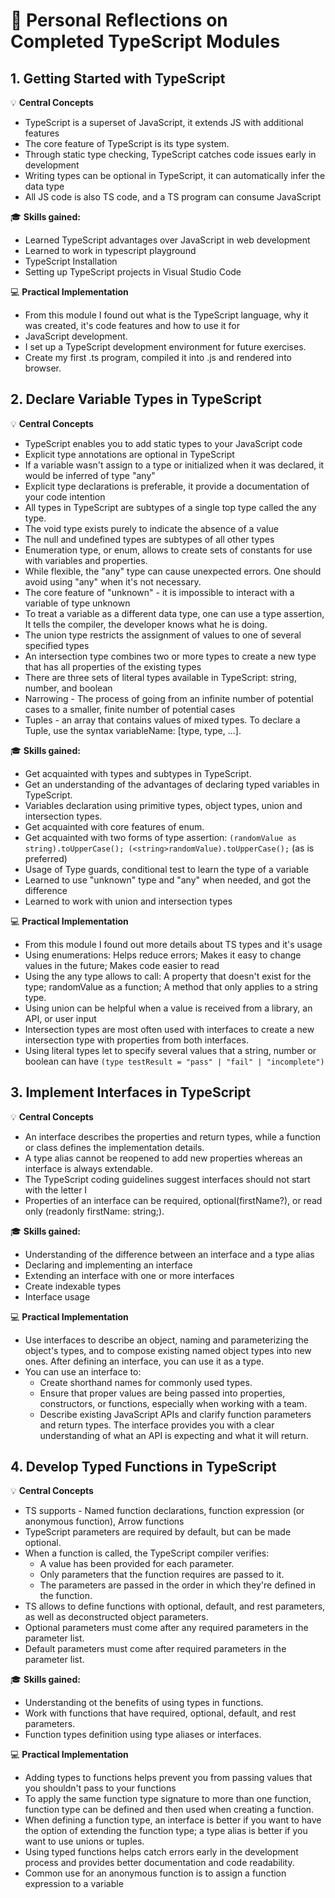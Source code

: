 # 🌟 Personal Reflections on Completed TypeScript Modules 

## 1. **Getting Started with TypeScript**

💡 **Central Concepts**

* TypeScript is a superset of JavaScript, it extends JS with additional features
* The core feature of TypeScript is its type system. 
* Through static type checking, TypeScript catches code issues early in development 
* Writing types can be optional in TypeScript, it can automatically infer the data type
* All JS code is also TS code, and a TS program can consume JavaScript


🎓 **Skills gained:**

* Learned TypeScript advantages over JavaScript in web development
* Learned to work in typescript playground
* TypeScript Installation
* Setting up TypeScript projects in Visual Studio Code


💻 **Practical Implementation**

* From this module I found out what is the TypeScript language, why it was created, it's code features and how to use it for 
* JavaScript development. 
* I set up a TypeScript development environment for future exercises. 
* Create my first .ts program, compiled it into .js and rendered into browser.


## 2. **Declare Variable Types in TypeScript**

💡 **Central Concepts**

* TypeScript enables you to add static types to your JavaScript code
* Explicit type annotations are optional in TypeScript
* If a variable wasn't assign to a type or initialized when it was declared, it would be inferred of type "any"
* Explicit type declarations is preferable,  it provide a documentation of your code intention
* All types in TypeScript are subtypes of a single top type called the any type.
* The void type exists purely to indicate the absence of a value
* The null and undefined types are subtypes of all other types
* Enumeration type, or enum, allows to create sets of constants for use with variables and properties.
* While flexible, the "any" type can cause unexpected errors. One should avoid using "any" when it's not necessary.
* The core feature of "unknown" - it is impossible to interact with a variable of type unknown
* To treat a variable as a different data type, one can use a type assertion, It tells the compiler, the developer knows what he is doing.
* The union type restricts the assignment of values to one of several specified types
* An intersection type combines two or more types to create a new type that has all properties of the existing types
* There are three sets of literal types available in TypeScript: string, number, and boolean
* Narrowing - The process of going from an infinite number of potential cases to a smaller, finite number of potential cases
* Tuples - an array that contains values of mixed types. To declare a Tuple, use the syntax variableName: [type, type, ...].


🎓 **Skills gained:**

* Get acquainted with types and subtypes in TypeScript.
* Get an understanding of the advantages of declaring typed variables in TypeScript.
* Variables declaration using primitive types, object types, union and intersection types.
* Get acquainted with core features of enum.
* Get acquainted with two forms of type assertion: ```(randomValue as string).toUpperCase(); (<string>randomValue).toUpperCase();``` (as is preferred)
* Usage of Type guards, conditional test to learn the type of a variable
* Learned to use "unknown" type and "any" when needed, and got the difference
* Learned to work with union and intersection types


💻 **Practical Implementation**

* From this module I found out more details about TS types and it's usage
* Using enumerations: Helps reduce errors; Makes it easy to change values in the future; Makes code easier to read
* Using the any type allows to call: A property that doesn't exist for the type; randomValue as a function;   A method that only applies to a string type.
* Using union can be helpful when a value is received  from a library, an API, or user input
* Intersection types are most often used with interfaces to create a new intersection type with properties from both interfaces.
* Using literal types let to specify several values that a string, number or boolean can have ```(type testResult = "pass" | "fail" | "incomplete")```

## 3. **Implement Interfaces in TypeScript**

💡 **Central Concepts**

* An interface describes the properties and return types, while a function or class defines the implementation details.
* A type alias cannot be reopened to add new properties whereas an interface is always extendable.
* The TypeScript coding guidelines suggest interfaces should not start with the letter I
* Properties of an interface can be required, optional(firstName?), or read only (readonly firstName: string;).


🎓 **Skills gained:**

* Understanding of the difference between an interface and a type alias 
* Declaring and implementing an interface
* Extending an interface with one or more interfaces
* Create indexable types
* Interface usage


💻 **Practical Implementation**

* Use interfaces to describe an object, naming and parameterizing the object's types, and to compose existing named object types into new ones. After defining an interface, you can use it as a type.
* You can use an interface to:
  - Create shorthand names for commonly used types.
  - Ensure that proper values are being passed into properties, constructors, or functions, especially when working with a team.
  - Describe existing JavaScript APIs and clarify function parameters and return types. The interface provides you with a clear understanding of what an API is expecting and what it will return.

## 4. **Develop Typed Functions in TypeScript**

💡 **Central Concepts**

* TS supports - Named function declarations, function expression (or anonymous function), Arrow functions
* TypeScript parameters are required by default, but can be made optional.
* When a function is called, the TypeScript compiler verifies:
  - A value has been provided for each parameter.
  - Only parameters that the function requires are passed to it.
  - The parameters are passed in the order in which they're defined in the function.
* TS allows to define functions with optional, default, and rest parameters, as well as deconstructed object parameters.
* Optional parameters must come after any required parameters in the parameter list. 
* Default parameters must come after required parameters in the parameter list.


🎓 **Skills gained:**

* Understanding ot the benefits of using types in functions.
* Work with functions that have required, optional, default, and rest parameters.
* Function types definition using type aliases or interfaces.


💻 **Practical Implementation**

* Adding types to functions helps prevent you from passing values that you shouldn't pass to your functions
* To apply the same function type signature to more than one function, function type can be defined and then used when creating a function.
* When defining a function type, an interface is better if you want to have the option of extending the function type; a type alias is better if you want to use unions or tuples.
* Using typed functions helps catch errors early in the development process and provides better documentation and code readability.
* Common use for an anonymous function is to assign a function expression to a variable